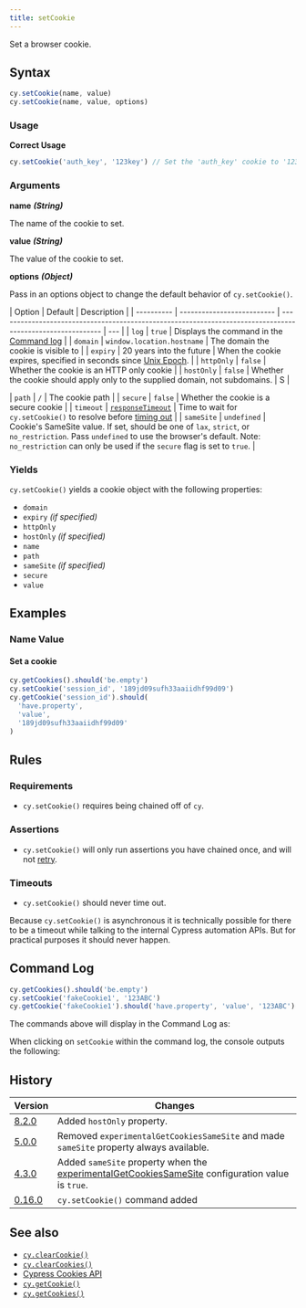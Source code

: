 ```yaml
---
title: setCookie
---
```


Set a browser cookie.

## Syntax

```javascript
cy.setCookie(name, value)
cy.setCookie(name, value, options)
```

### Usage

**<Icon name="check-circle" color="green"></Icon> Correct Usage**

```javascript
cy.setCookie('auth_key', '123key') // Set the 'auth_key' cookie to '123key'
```

### Arguments

**<Icon name="angle-right"></Icon> name** **_(String)_**

The name of the cookie to set.

**<Icon name="angle-right"></Icon> value** **_(String)_**

The value of the cookie to set.

**<Icon name="angle-right"></Icon> options** **_(Object)_**

Pass in an options object to change the default behavior of `cy.setCookie()`.

| Option     | Default                    | Description                                                                                                |
| ---------- | -------------------------- | ---------------------------------------------------------------------------------------------------------- | --- |
| `log`      | `true`                     | Displays the command in the [Command log](/guides/core-concepts/test-runner#Command-Log)                   |
| `domain`   | `window.location.hostname` | The domain the cookie is visible to                                                                        |
| `expiry`   | 20 years into the future   | When the cookie expires, specified in seconds since [Unix Epoch](https://en.wikipedia.org/wiki/Unix_time). |
| `httpOnly` | `false`                    | Whether the cookie is an HTTP only cookie                                                                  |
| `hostOnly` | `false`                    | Whether the cookie should apply only to the supplied domain, not subdomains.                               | S   |

| `path` | `/` | The cookie path | | `secure` | `false` | Whether the cookie is
a secure cookie | | `timeout` |
[`responseTimeout`](/guides/references/configuration#Timeouts) | Time to wait
for `cy.setCookie()` to resolve before [timing out](#Timeouts) | | `sameSite` |
`undefined` | Cookie's SameSite value. If set, should be one of `lax`, `strict`,
or `no_restriction`. Pass `undefined` to use the browser's default. Note:
`no_restriction` can only be used if the `secure` flag is set to `true`. |

### Yields [<Icon name="question-circle"/>](/guides/core-concepts/introduction-to-cypress#Subject-Management)

`cy.setCookie()` yields a cookie object with the following properties:

- `domain`
- `expiry` _(if specified)_
- `httpOnly`
- `hostOnly` _(if specified)_
- `name`
- `path`
- `sameSite` _(if specified)_
- `secure`
- `value`

## Examples

### Name Value

#### Set a cookie

```javascript
cy.getCookies().should('be.empty')
cy.setCookie('session_id', '189jd09sufh33aaiidhf99d09')
cy.getCookie('session_id').should(
  'have.property',
  'value',
  '189jd09sufh33aaiidhf99d09'
)
```

## Rules

### Requirements [<Icon name="question-circle"/>](/guides/core-concepts/introduction-to-cypress#Chains-of-Commands)

- `cy.setCookie()` requires being chained off of `cy`.

### Assertions [<Icon name="question-circle"/>](/guides/core-concepts/introduction-to-cypress#Assertions)

- `cy.setCookie()` will only run assertions you have chained once, and will not
  [retry](/guides/core-concepts/retry-ability).

### Timeouts [<Icon name="question-circle"/>](/guides/core-concepts/introduction-to-cypress#Timeouts)

- `cy.setCookie()` should never time out.

<Alert type="warning">

Because `cy.setCookie()` is asynchronous it is technically possible for there to
be a timeout while talking to the internal Cypress automation APIs. But for
practical purposes it should never happen.

</Alert>

## Command Log

```javascript
cy.getCookies().should('be.empty')
cy.setCookie('fakeCookie1', '123ABC')
cy.getCookie('fakeCookie1').should('have.property', 'value', '123ABC')
```

The commands above will display in the Command Log as:

<DocsImage src="/img/api/setcookie/set-cookie-on-browser-for-testing.png" alt="Command Log setcookie" ></DocsImage>

When clicking on `setCookie` within the command log, the console outputs the
following:

<DocsImage src="/img/api/setcookie/see-cookie-properties-expiry-domain-and-others-in-test.png" alt="Console Log setcookie" ></DocsImage>

## History

| Version                                       | Changes                                                                                                                                          |
| --------------------------------------------- | ------------------------------------------------------------------------------------------------------------------------------------------------ |
| [8.2.0](/guides/references/changelog#8-2-0)   | Added `hostOnly` property.                                                                                                                       |
| [5.0.0](/guides/references/changelog#5-0-0)   | Removed `experimentalGetCookiesSameSite` and made `sameSite` property always available.                                                          |
| [4.3.0](/guides/references/changelog#4-3-0)   | Added `sameSite` property when the [experimentalGetCookiesSameSite](/guides/references/configuration#Experiments) configuration value is `true`. |
| [0.16.0](/guides/references/changelog#0-16-0) | `cy.setCookie()` command added                                                                                                                   |

## See also

- [`cy.clearCookie()`](/api/commands/clearcookie)
- [`cy.clearCookies()`](/api/commands/clearcookies)
- [Cypress Cookies API](/api/cypress-api/cookies)
- [`cy.getCookie()`](/api/commands/getcookie)
- [`cy.getCookies()`](/api/commands/getcookies)
